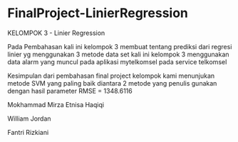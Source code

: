 # FinalProject-LinierRegression

KELOMPOK 3 - Linier Regression

Pada Pembahasan kali ini kelompok 3 membuat tentang prediksi dari regresi linier yg menggunakan 3 metode 
data set kali ini kelompok 3 menggunakan data alarm yang muncul pada aplikasi mytelkomsel pada service telkomsel

Kesimpulan dari pembahasan final project kelompok kami menunjukan metode SVM yang paling baik diantara 2 metode yang penulis gunakan
dengan hasil parameter RMSE = 1348.6116

Mokhammad Mirza Etnisa Haqiqi

William Jordan

Fantri Rizkiani
